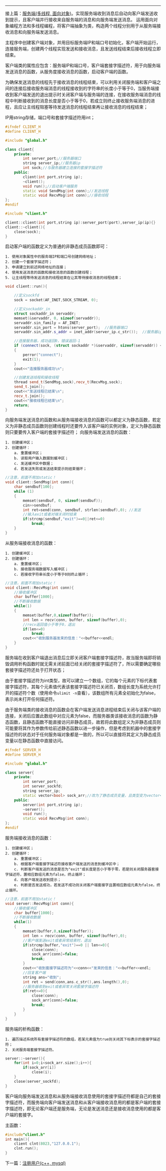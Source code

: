---
接上篇：[服务端(多线程, 面向对象)](/服务端(多线程,-面向对象))。实现服务端收到消息后自动向客户端发送收到提示，且客户端并行接收来自服务端的消息和向服务端发送消息。
运用面向对象编程方法和多线程编程，将客户端抽象为类，构造两个线程分别用于从服务端接收消息和向服务端发送消息。    

主程序中创建客户端对象，并用目标服务端IP和端口号初始化，客户端开始运行，连接服务端，创建两个线程实现发送和接收消息，且发送线程结束后接收线程立即结束。   

客户端类的属性应包含：服务端IP和端口号，客户端套接字描述符，用于向服务端发送消息的函数，从服务度接收消息的函数，启动客户端的函数。   

为确保发送消息的线程先于接收消息的线程结束，可以利用关闭服务端和客户端之间的连接后接收服务端消息的线程接收到的字符串的长度小于等于0，当服务端接收到客户端发送的退出提示时关闭客户端与服务端的连接，在接收服务端消息的线程中判断接收到的消息长度是否小于等于0，若成立则终止接收服务端消息的进程，且应让主线程阻塞等待发送消息的线程结束再让接收消息的线程结束；   


IP用string存储，端口号和套接字描述符用int；
```c++
#ifndef CLIENT_H
#define CLIENT_H

#include "global.h"

class client{
    private:
        int server_port;//服务器端口
        string server_ip;//服务器ip
        int sock;//与服务器建立连接的套接字描述符
    public:
        client(int port,string ip);
        ~client();
        void run();//启动客户端服务
        static void SendMsg(int conn);//发送线程
        static void RecvMsg(int conn);//接收线程
};
#endif
```

```c++
#include "client.h"

client::client(int port,string ip):server_port(port),server_ip(ip){}
client::~client(){
    close(sock);
}
```
启动客户端的函数定义为普通的非静态成员函数即可：  

    1. 使用对象属性中的服务端IP和端口号创建网络地址；
    2. 创建一个套接字描述符；
    3. 申请建立到前述网络地址的连接；
    4. 使用发送消息的函数和接收消息的函数创建线程；
    5. 让主线程等待发送消息的线程结束在让其等待接收消息的线程结束；  

```c++
void client::run(){

    //定义sockfd
    sock = socket(AF_INET,SOCK_STREAM, 0);

    //定义sockaddr_in
    struct sockaddr_in servaddr;
    memset(&servaddr, 0, sizeof(servaddr));
    servaddr.sin_family = AF_INET;
    servaddr.sin_port = htons(server_port);  //服务器端口
    servaddr.sin_addr.s_addr = inet_addr(server_ip.c_str());  //服务器ip

    //连接服务器，成功返回0，错误返回-1
    if (connect(sock, (struct sockaddr *)&servaddr, sizeof(servaddr)) < 0)
    {
        perror("connect");
        exit(1);
    }
    cout<<"连接服务器成功\n";

    //创建发送线程和接收线程
    thread send_t(SendMsg,sock),recv_t(RecvMsg,sock);
    send_t.join();
    cout<<"发送线程已结束\n";
    recv_t.join();
    cout<<"接收线程已结束\n";
    return;
}
```
向服务端发送消息的函数和从服务端接收消息的函数可以都定义为静态函数，若定义为非静态成员函数则创建线程时还要传入该客户端的实例对象，定义为静态函数则只要要传入客户端的套接字描述符；
向服务端发送消息的函数：  

    1. 创建缓冲区；
    2. 创建循环：
        a. 重置缓冲区；
        b. 读取用户输入数据到缓冲区；
        c. 发送缓冲区中数据；
        d. 若发送失败或发送结束提示则结束循环；  

```c++
//注意，前面不用加static！
void client::SendMsg(int conn){
    char sendbuf[100];
    while (1)
    {
        memset(sendbuf, 0, sizeof(sendbuf));
        cin>>sendbuf;
        int ret=send(conn, sendbuf, strlen(sendbuf),0); //发送
        //输入exit或者对端关闭时结束
        if(strcmp(sendbuf,"exit")==0||ret<=0)
            break;
    }
}
```
从服务端接收消息的函数：   

    1. 创建缓冲区；
    2. 创建循环：
        a. 重置缓冲区；
        b. 接收服务端数据写入缓冲区；
        c. 若接收字符串长度小于等于0则终止循环；  

```c++
//注意，前面不用加static！
void client::RecvMsg(int conn){
    //接收缓冲区
    char buffer[1000];
    //不断接收数据
    while(1)
    {
        memset(buffer,0,sizeof(buffer));
        int len = recv(conn, buffer, sizeof(buffer),0);
        //recv返回值小于等于0，退出
        if(len<=0)
            break;
        cout<<"收到服务器发来的信息："<<buffer<<endl;
    }
}
```
服务端在收到客户端退出消息后立即关闭客户端套接字描述符，故当服务端即将销毁调用析构函数时就无需关闭前面已经关闭的套接字描述符了，所以需要确定哪些套接字描述符还处于打开状态；   

由于套接字描述符为int类型，故可以建立一个数组，它的每个元素的下标代表套接字描述符，其每个元素值代表该套接字描述符已关闭否，数组长度为系统允许打开的描述符个数（使用命令`ulimit -n`查看），该数组所有元素全初始化为false，表示尚未打开任何描述符。   

由于服务端类的接收消息的函数会在客户端发送消息进程结束后关闭与该客户端的连接，关闭后应置此数组中对应元素为false，而服务器类该接收消息的函数为静态函数，且静态函数不能直接访问非静态成员，故若将此数组定义为非静态成员则可能要将其作为参数传给前述静态函数以进一步操作，但是考虑到机器中的套接字描述符的状态对于任何服务端对象都是一致的，所以可以直接将其定义为静态成员变量以在静态函数中直接访问。  

```c++
#ifndef SERVER_H
#define SERVER_H

#include "global.h"

class server{
    private:
        int server_port;
        int server_sockfd;
        string server_ip;
        static vector<bool> sock_arr;//改为了静态成员变量，且类型变为vector<bool>
    public:
        server(int port,string ip);
        ~server();
        void run();
        static void RecvMsg(int conn);
};
#endif
```
服务端接收消息的函数：  

    1. 创建缓冲区；
    2. 创建循环：
        a. 重置缓冲区；
        b. 根据客户端套接字描述符接收客户端发送的消息到缓冲区中；
        c. 判断客户端发送的消息是否为"exit"或长度是否小于等于零，若是则关闭服务器套接字描述符，置相应数组元素为false，终止循环；
        d. 向客户端发送收到提示；
        e. 判断是否发送成功，若发送不成功则关闭客户端套接字且置相应数组元素为false，终止循环。     

```c++
//注意，前面不用加static！
void server::RecvMsg(int conn){
    //接收缓冲区
    char buffer[1000];
    //不断接收数据
    while(1)
    {
        memset(buffer,0,sizeof(buffer));
        int len = recv(conn, buffer, sizeof(buffer),0);
        //客户端发送exit或者异常结束时，退出
        if(strcmp(buffer,"exit")==0 || len<=0){
            close(conn);
            sock_arr[conn]=false;
            break;
        }
        cout<<"收到套接字描述符为"<<conn<<"发来的信息："<<buffer<<endl;
        //回复客户端
        string ans="收到";
        int ret = send(conn,ans.c_str(),ans.length(),0);
        //服务器收到exit或者异常关闭套接字描述符
        if(ret<=0){
            close(conn);
            sock_arr[conn]=false;
            break;
        }
    }
}
```
服务端的析构函数：  

    1. 遍历描述系统所有套接字描述符的数组，若某元素值为true则关闭其下标表示的套接字描述符；
    2. 关闭服务端套接字描述符。  

```c++
server::~server(){
    for(int i=0;i<sock_arr.size();i++){
        if(sock_arr[i])
            close(i);
    }
    close(server_sockfd);
}
```

客户端向服务端发送消息和从服务端接收消息使用的套接字描述符都是自己的套接字描述符，而服务端向客户端发送消息和从客户端接收消息用的都是客户端的套接字描述符，即无论客户端还是服务端，无论是发送消息还是接收消息使用的都是客户端的套接字。

主函数：
```c++
#include"client.h"
int main(){
    client clnt(8023,"127.0.0.1");
    clnt.run();
}
```

下一篇：[注册用户(c++, mysql)](/注册用户(c++,-mysql))
